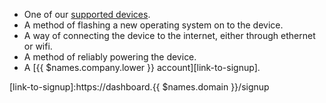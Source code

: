 * One of our [supported devices][supportedDevicesList].
* A method of flashing a new operating system on to the device.
* A way of connecting the device to the internet, either through ethernet or wifi.
* A method of reliably powering the device.
* A [{{ $names.company.lower }} account][link-to-signup].

[supportedDevicesList]:/hardware/devices/

[link-to-signup]:https://dashboard.{{ $names.domain }}/signup
